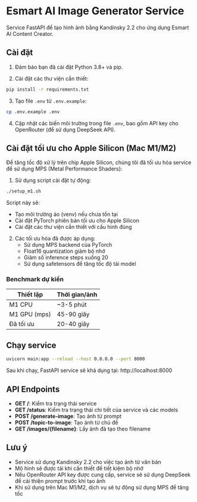 # Esmart AI Image Generator Service

Service FastAPI để tạo hình ảnh bằng Kandinsky 2.2 cho ứng dụng Esmart AI Content Creator.

## Cài đặt

1. Đảm bảo bạn đã cài đặt Python 3.8+ và pip.

2. Cài đặt các thư viện cần thiết:

```bash
pip install -r requirements.txt
```

3. Tạo file `.env` từ `.env.example`:

```bash
cp .env.example .env
```

4. Cập nhật các biến môi trường trong file `.env`, bao gồm API key cho OpenRouter (để sử dụng DeepSeek API).

## Cài đặt tối ưu cho Apple Silicon (Mac M1/M2)

Để tăng tốc độ xử lý trên chip Apple Silicon, chúng tôi đã tối ưu hóa service để sử dụng MPS (Metal Performance Shaders):

1. Sử dụng script cài đặt tự động:

```bash
./setup_m1.sh
```

Script này sẽ:

- Tạo môi trường ảo (venv) nếu chưa tồn tại
- Cài đặt PyTorch phiên bản tối ưu cho Apple Silicon
- Cài đặt các thư viện cần thiết với cấu hình đúng

2. Các tối ưu hóa đã được áp dụng:
   - Sử dụng MPS backend của PyTorch
   - Float16 quantization giảm bộ nhớ
   - Giảm số inference steps xuống 20
   - Sử dụng safetensors để tăng tốc độ tải model

### Benchmark dự kiến

| Thiết lập    | Thời gian/ảnh |
| ------------ | ------------- |
| M1 CPU       | ~3-5 phút     |
| M1 GPU (mps) | 45-90 giây    |
| Đã tối ưu    | 20-40 giây    |

## Chạy service

```bash
uvicorn main:app --reload --host 0.0.0.0 --port 8000
```

Sau khi chạy, FastAPI service sẽ khả dụng tại: http://localhost:8000

## API Endpoints

- **GET /**: Kiểm tra trạng thái service
- **GET /status**: Kiểm tra trạng thái chi tiết của service và các models
- **POST /generate-image**: Tạo ảnh từ prompt
- **POST /topic-to-image**: Tạo ảnh từ chủ đề
- **GET /images/{filename}**: Lấy ảnh đã tạo theo filename

## Lưu ý

- Service sử dụng Kandinsky 2.2 cho việc tạo ảnh từ văn bản
- Mô hình sẽ được tải khi cần thiết để tiết kiệm bộ nhớ
- Nếu OpenRouter API key được cung cấp, service sẽ sử dụng DeepSeek để cải thiện prompt trước khi tạo ảnh
- Khi sử dụng trên Mac M1/M2, dịch vụ sẽ tự động sử dụng MPS để tăng tốc
